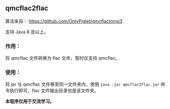 ## qmcflac2flac
算法来自： https://github.com/OnlyPiglet/qmcflactomp3

支持 Java 8 及以上。

### 作用：
将 qmcflac 文件转换为 flac 文件，暂时仅支持 qmcflac。

### 使用：
将 jar 与 qmcflac 文件移至同一文件夹内，使用 `java -jar qmcflac2flac.jar` 命令执行即可，flac 文件输出目录也是该文件夹。

**本程序仅用于交流学习。**